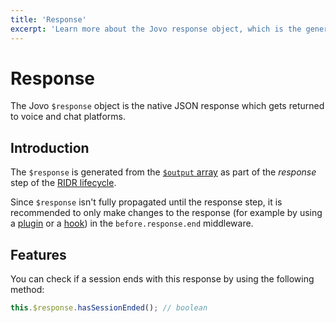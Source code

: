 ```yaml
---
title: 'Response'
excerpt: 'Learn more about the Jovo response object, which is the generated native JSON response which gets returned to voice and chat platforms.'
---
```


# Response

The Jovo `$response` object is the native JSON response which gets returned to voice and chat platforms. 

## Introduction

The `$response` is generated from the [`$output` array](https://v4.jovo.tech/docs/output) as part of the *response* step of the [RIDR lifecycle](https://v4.jovo.tech/docs/ridr-lifecycle).

Since `$response` isn't fully propagated until the response step, it is recommended to only make changes to the response (for example by using a [plugin](https://v4.jovo.tech/docs/plugins) or a [hook](https://v4.jovo.tech/docs/hooks)) in the `before.response.end` middleware.


## Features

You can check if a session ends with this response by using the following method:

```typescript
this.$response.hasSessionEnded(); // boolean
```